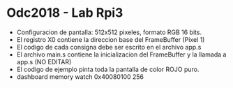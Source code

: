 # Odc2018 - Lab Rpi3

- Configuracion de pantalla: 512x512 pixeles, formato RGB 16 bits.
- El registro X0 contiene la direccion base del FrameBuffer (Pixel 1)
- El codigo de cada consigna debe ser escrito en el archivo app.s
- El archivo main.s contiene la inicializacion del FrameBuffer y la llamada a app.s (NO EDITAR) 
- El codigo de ejemplo pinta toda la pantalla de color ROJO puro.
- dashboard memory watch 0x40080100 256

